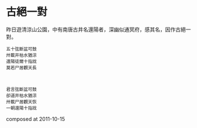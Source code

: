古絕一對
========


昨日遊清涼山公園，中有南唐古井名還陽者，深幽似通冥府，感其名，因作古絕一對。

 

    五十弦斷盆可鼓
    卅載井枯水猶涼
    還陽徒爾十指戕
    莫若尸居觀天長



    君言弦斷盆可鼓
    卻道井枯水猶涼
    卅載尸居觀天恢
    一朝還陽十指戕

composed at 2011-10-15